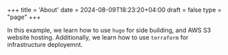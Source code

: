 +++
title = 'About'
date = 2024-08-09T18:23:20+04:00
draft = false
type = "page"
+++

In this example, we learn how to use `hugo` for side building, and AWS S3 website hosting. Additionally, we learn how to use `terraform` for infrastructure deployemnt.
